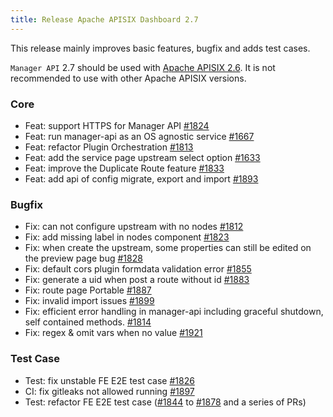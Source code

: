 ```yaml
---
title: Release Apache APISIX Dashboard 2.7
---
```


<!--truncate-->
This release mainly improves basic features, bugfix and adds test cases.

`Manager API` 2.7 should be used with [Apache APISIX 2.6](https://apisix.apache.org/downloads/). It is not recommended to use with other Apache APISIX versions.

### Core

- Feat: support HTTPS for Manager API [#1824](https://github.com/apache/apisix-dashboard/pull/1824)
- Feat: run manager-api as an OS agnostic service [#1667](https://github.com/apache/apisix-dashboard/pull/1667)
- Feat: refactor Plugin Orchestration [#1813](https://github.com/apache/apisix-dashboard/pull/1813)
- Feat: add the service page upstream select option [#1633](https://github.com/apache/apisix-dashboard/pull/1633)
- Feat: improve the Duplicate Route feature [#1833](https://github.com/apache/apisix-dashboard/pull/1833)
- Feat: add api of config migrate, export and import [#1893](https://github.com/apache/apisix-dashboard/pull/1893)

### Bugfix

- Fix: can not configure upstream with no nodes [#1812](https://github.com/apache/apisix-dashboard/pull/1812)
- Fix: add missing label in nodes component [#1823](https://github.com/apache/apisix-dashboard/pull/1823)
- Fix: when create the upstream, some properties can still be edited on the preview page bug [#1828](https://github.com/apache/apisix-dashboard/pull/1828)
- Fix: default cors plugin formdata validation error [#1855](https://github.com/apache/apisix-dashboard/pull/1855)
- Fix: generate a uid when post a route without id [#1883](https://github.com/apache/apisix-dashboard/pull/1883)
- Fix: route page Portable [#1887](https://github.com/apache/apisix-dashboard/pull/1887)
- Fix: invalid import issues [#1899](https://github.com/apache/apisix-dashboard/pull/1899)
- Fix: efficient error handling in manager-api including graceful shutdown, self contained methods. [#1814](https://github.com/apache/apisix-dashboard/pull/1814)
- Fix: regex & omit vars when no value [#1921](https://github.com/apache/apisix-dashboard/pull/1921)

### Test Case

- Test: fix unstable FE E2E test case [#1826](https://github.com/apache/apisix-dashboard/pull/1826)
- CI: fix gitleaks not allowed running [#1897](https://github.com/apache/apisix-dashboard/pull/1897)
- Test: refactor FE E2E test case ([#1844](https://github.com/apache/apisix-dashboard/pull/1844) to [#1878](https://github.com/apache/apisix-dashboard/pull/1878) and a series of PRs)
